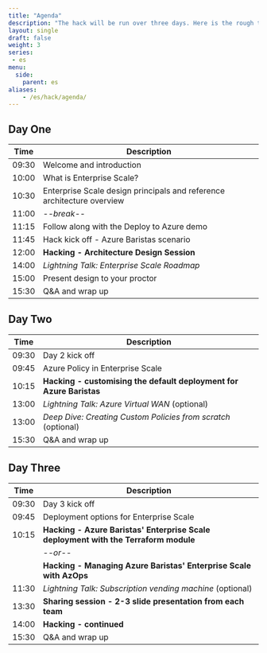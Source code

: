 ```yaml
---
title: "Agenda"
description: "The hack will be run over three days. Here is the rough timetable."
layout: single
draft: false
weight: 3
series:
 - es
menu:
  side:
    parent: es
aliases:
    - /es/hack/agenda/
---
```


## Day One

| **Time** | **Description**
|---|---|
| 09:30 | Welcome and introduction |
| 10:00 | What is Enterprise Scale?
| 10:30 | Enterprise Scale design principals and reference architecture overview |
| 11:00 | _--break--_ |
| 11:15 | Follow along with the Deploy to Azure demo |
| 11:45 | Hack kick off - Azure Baristas scenario |
| 12:00 | **Hacking - Architecture Design Session** |
| 14:00 | _Lightning Talk: Enterprise Scale Roadmap_ |
| 15:00 | Present design to your proctor |
| 15:30 | Q&A and wrap up |

## Day Two

| **Time** | **Description**
|---|---|
| 09:30 | Day 2 kick off |
| 09:45 | Azure Policy in Enterprise Scale |
| 10:15 | **Hacking - customising the default deployment for Azure Baristas** |
| 13:00 | _Lightning Talk: Azure Virtual WAN_ (optional) |
| 13:00 | _Deep Dive: Creating Custom Policies from scratch_ (optional) |
| 15:30 | Q&A and wrap up |

## Day Three

| **Time** | **Description**
|---|---|
| 09:30 | Day 3 kick off |
| 09:45 | Deployment options for Enterprise Scale |
| 10:15 | **Hacking - Azure Baristas' Enterprise Scale deployment with the Terraform module** |
| | _--or--_ |
| | **Hacking - Managing Azure Baristas' Enterprise Scale with AzOps** |
| 11:30 | _Lightning Talk: Subscription vending machine_ (optional) |
| 13:30 | **Sharing session - 2-3 slide presentation from each team** |
| 14:00 | **Hacking - continued** |
| 15:30 | Q&A and wrap up |
